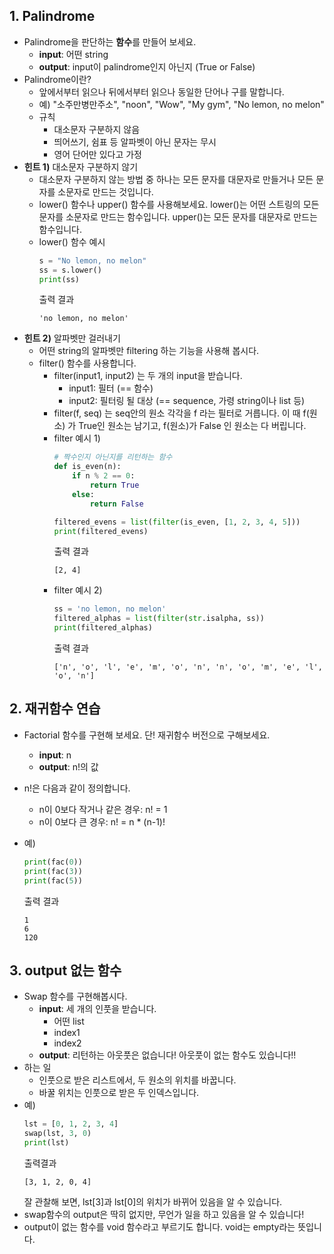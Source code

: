 ## 1. Palindrome
- Palindrome을 판단하는 **함수**를 만들어 보세요.
    - **input**: 어떤 string
    - **output**: input이 palindrome인지 아닌지 (True or False)
- Palindrome이란?
    - 앞에서부터 읽으나 뒤에서부터 읽으나 동일한 단어나 구를 말합니다.
    - 예) "소주만병만주소", "noon", "Wow", "My gym", "No lemon, no melon"
    - 규칙
        - 대소문자 구분하지 않음
        - 띄어쓰기, 쉼표 등 알파벳이 아닌 문자는 무시
        - 영어 단어만 있다고 가정
- **힌트 1)** 대소문자 구분하지 않기
    - 대소문자 구분하지 않는 방법 중 하나는 모든 문자를 대문자로 만들거나 모든 문자를 소문자로 만드는 것입니다.
    - lower() 함수나 upper() 함수를 사용해보세요. lower()는 어떤 스트링의 모든 문자를 소문자로 만드는 함수입니다. upper()는 모든 문자를 대문자로 만드는 함수입니다.
    - lower() 함수 예시
        ```python
        s = "No lemon, no melon"
        ss = s.lower()
        print(ss)
        ```
        출력 결과
        ```
        'no lemon, no melon'
        ```
- **힌트 2)** 알파벳만 걸러내기
    - 어떤 string의 알파벳만 filtering 하는 기능을 사용해 봅시다. 
    - filter() 함수를 사용합니다.
        - filter(input1, input2) 는 두 개의 input을 받습니다.
            - input1: 필터 (== 함수)
            - input2: 필터링 될 대상 (== sequence, 가령 string이나 list 등)
        - filter(f, seq) 는 seq안의 원소 각각을 f 라는 필터로 거릅니다. 이 때 f(원소) 가 True인 원소는 남기고, f(원소)가 False 인 원소는 다 버립니다.
        - filter 예시 1)
            ```python
            # 짝수인지 아닌지를 리턴하는 함수
            def is_even(n):
                if n % 2 == 0:
                    return True
                else:
                    return False

            filtered_evens = list(filter(is_even, [1, 2, 3, 4, 5]))
            print(filtered_evens)
            ```
            출력 결과 
            ```
            [2, 4]
            ```
        - filter 예시 2)
            ```python
            ss = 'no lemon, no melon'
            filtered_alphas = list(filter(str.isalpha, ss))
            print(filtered_alphas)
            ```
            출력 결과
            ```
            ['n', 'o', 'l', 'e', 'm', 'o', 'n', 'n', 'o', 'm', 'e', 'l', 'o', 'n']
            ```

## 2. 재귀함수 연습
- Factorial 함수를 구현해 보세요. 단! 재귀함수 버전으로 구해보세요.
    - **input**: n
    - **output**: n!의 값

- n!은 다음과 같이 정의합니다.
    - n이 0보다 작거나 같은 경우: n! = 1
    - n이 0보다 큰 경우: n! = n * (n-1)!

- 예) 
    ```python
    print(fac(0))
    print(fac(3))
    print(fac(5))
    ```
    출력 결과
    ```
    1
    6
    120
    ```

## 3. output 없는 함수
- Swap 함수를 구현해봅시다. 
    - **input**: 세 개의 인풋을 받습니다.
        - 어떤 list
        - index1
        - index2
    - **output**: 리턴하는 아웃풋은 없습니다! 아웃풋이 없는 함수도 있습니다!!
- 하는 일
    - 인풋으로 받은 리스트에서, 두 원소의 위치를 바꿉니다.
    - 바꿀 위치는 인풋으로 받은 두 인덱스입니다.
- 예)
    ```python
    lst = [0, 1, 2, 3, 4]
    swap(lst, 3, 0)
    print(lst)
    ```
    출력결과
    ```
    [3, 1, 2, 0, 4]
    ```
    잘 관찰해 보면, lst[3]과 lst[0]의 위치가 바뀌어 있음을 알 수 있습니다. 
- swap함수의 output은 딱히 없지만, 무언가 일을 하고 있음을 알 수 있습니다!
- output이 없는 함수를 void 함수라고 부르기도 합니다. void는 empty라는 뜻입니다.
